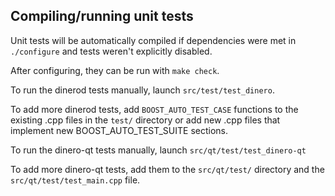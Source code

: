 Compiling/running unit tests
------------------------------------

Unit tests will be automatically compiled if dependencies were met in `./configure`
and tests weren't explicitly disabled.

After configuring, they can be run with `make check`.

To run the dinerod tests manually, launch `src/test/test_dinero`.

To add more dinerod tests, add `BOOST_AUTO_TEST_CASE` functions to the existing
.cpp files in the `test/` directory or add new .cpp files that
implement new BOOST_AUTO_TEST_SUITE sections.

To run the dinero-qt tests manually, launch `src/qt/test/test_dinero-qt`

To add more dinero-qt tests, add them to the `src/qt/test/` directory and
the `src/qt/test/test_main.cpp` file.
